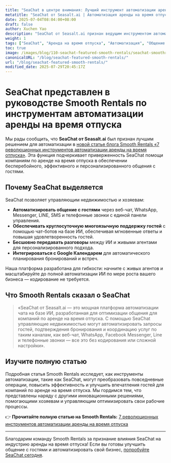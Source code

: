 ```yaml
---
title: "SeaChat в центре внимания: Лучший инструмент автоматизации аренды на время отпуска от Smooth Rentals"
metatitle: "SeaChat от Seasalt.ai | Автоматизация аренды на время отпуска | Функция Smooth Rentals"
date: 2025-07-04T08:04:00+08:00
draft: false
author: Xuchen Yao
description: "SeaChat от Seasalt.ai признан ведущим инструментом автоматизации для аренды на время отпуска в последнем сообщении блога Smooth Rentals. Узнайте, как SeaChat оптимизирует общение с гостями и повышает эффективность."
weight: 1
tags: ["SeaChat", "Аренда на время отпуска", "Автоматизация", "Общение с гостями", "Smooth Rentals", "Чат-бот с ИИ"]
toc: true
image: /images/blog/110-seachat-featured-smooth-rentals/seachat-smoothrentals-feature.jpeg
canonicalURL: "/blog/seachat-featured-smooth-rentals/"
url: "/blog/seachat-featured-smooth-rentals/"
modified_date: 2025-07-29T20:45:17Z
---
```


# SeaChat представлен в руководстве Smooth Rentals по инструментам автоматизации аренды на время отпуска

Мы рады сообщить, что **SeaChat от Seasalt.ai** был признан лучшим решением для автоматизации в [новой статье блога Smooth Rentals «7 революционных инструментов автоматизации аренды на время отпуска»](https://smooth.rentals/blog/vacation-rental-automation-tools/). Эта функция подчеркивает приверженность SeaChat помощи компаниям по аренде на время отпуска в обеспечении бесперебойного, эффективного и персонализированного общения с гостями.

## Почему SeaChat выделяется

SeaChat позволяет управляющим недвижимостью и хозяевам:

- **Автоматизировать общение с гостями** через веб-чат, WhatsApp, Messenger, LINE, SMS и телефонные звонки с единой панели управления.
- **Обеспечивать круглосуточную многоязычную поддержку гостей** с помощью чат-ботов на базе ИИ, обеспечивая мгновенные ответы и повышая удовлетворенность гостей.
- **Бесшовно передавать разговоры** между ИИ и живыми агентами для персонализированного подхода.
- **Интегрироваться с Google Календарем** для автоматического планирования бронирований и встреч.

Наша платформа разработана для гибкости: начните с живых агентов и масштабируйте до полной автоматизации ИИ по мере роста вашего бизнеса — кодирование не требуется.

## Что Smooth Rentals сказал о SeaChat

> «SeaChat от Seasalt.ai — это мощная платформа автоматизации чата на базе ИИ, разработанная для оптимизации общения для компаний по аренде на время отпуска. С помощью SeaChat управляющие недвижимостью могут автоматизировать запросы гостей, подтверждения бронирования и координацию услуг по таким каналам, как веб-чат, WhatsApp, Facebook Messenger, Line и телефонные звонки — все это без кодирования или сложной настройки».

## Изучите полную статью

Подробная статья Smooth Rentals исследует, как инструменты автоматизации, такие как SeaChat, могут преобразовать повседневные операции, повысить эффективность и улучшить впечатления гостей для компаний по аренде на время отпуска. Мы гордимся тем, что представлены наряду с другими инновационными решениями, помогающими хозяевам и управляющим оптимизировать свои рабочие процессы.

👉 **Прочитайте полную статью на Smooth Rentals:**
[7 революционных инструментов автоматизации аренды на время отпуска](https://smooth.rentals/blog/vacation-rental-automation-tools/)

---

Благодарим команду Smooth Rentals за признание влияния SeaChat на индустрию аренды на время отпуска! Если вы готовы улучшить общение с гостями и автоматизировать свой бизнес, [попробуйте SeaChat сегодня](https://chat.seasalt.ai/?utm_source=blog).
